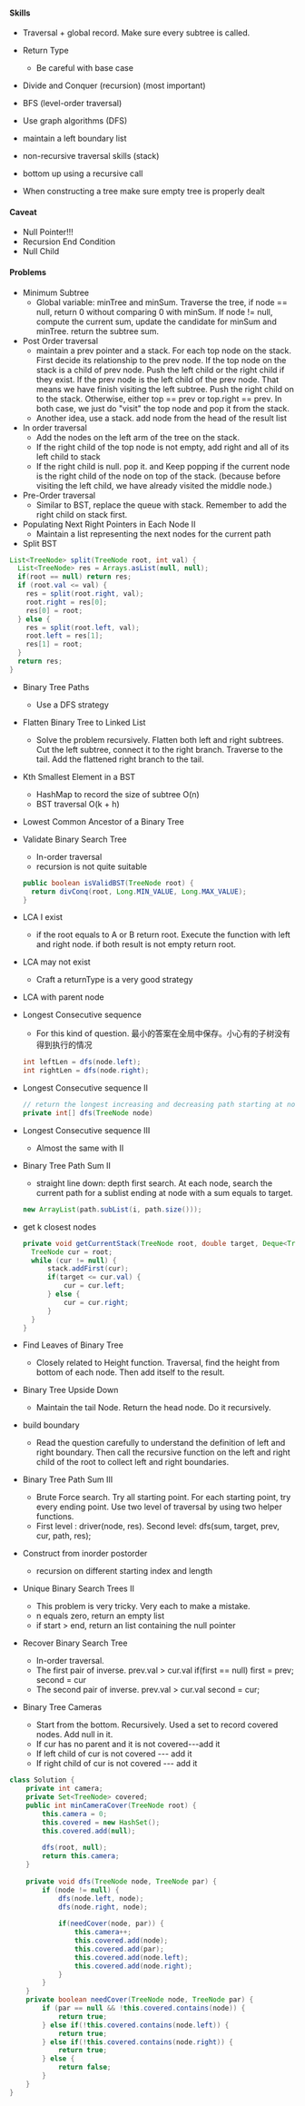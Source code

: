 #### Skills

* Traversal + global record. Make sure every subtree is called.



* Return Type

  * Be careful with base case



* Divide and Conquer (recursion) (most important)



* BFS (level-order traversal)



* Use graph algorithms (DFS)



* maintain a left boundary list



* non-recursive traversal skills (stack)
* bottom up using a recursive call
* When constructing a tree make sure empty tree is properly dealt



#### Caveat

* Null Pointer!!!
* Recursion End Condition
* Null Child



#### Problems

* Minimum Subtree
  * Global variable: minTree and minSum. Traverse the tree, if node == null, return 0 without comparing 0 with minSum. If node != null, compute the current sum, update the candidate for minSum and minTree. return the subtree sum.
* Post Order traversal
  * maintain a prev pointer and a stack. For each top node on the stack. First decide its relationship to the prev node. If the top node on the stack is a child of prev node. Push the left child or the right child if they exist. If the prev node is the left child of the prev node. That means we have finish visiting the left subtree. Push the right child on to the stack. Otherwise, either top == prev or top.right == prev. In both case, we just do "visit" the top node and pop it from the stack.
  * Another idea, use a stack. add node from the head of the result list
* In order traversal
  * Add the nodes on the left arm of the tree on the stack.
  * If the right child of the top node is not empty, add right and all of its left child to stack
  * If the right child is null. pop it. and Keep popping if the current node is the right child of the node on top of the stack. (because before visiting the left child, we have already visited the middle node.)
* Pre-Order traversal
  * Similar to BST, replace the queue with stack. Remember to add the right child on stack first.
* Populating Next Right Pointers in Each Node II
  * Maintain a list representing the next nodes for the current path
* Split BST

```java
List<TreeNode> split(TreeNode root, int val) {
  List<TreeNode> res = Arrays.asList(null, null);
  if(root == null) return res;
  if (root.val <= val) {
    res = split(root.right, val);
    root.right = res[0];
    res[0] = root;
  } else {
    res = split(root.left, val);
    root.left = res[1];
    res[1] = root;
  }
  return res;
}
```

* Binary Tree Paths
  * Use a DFS strategy
* Flatten Binary Tree to Linked List
  * Solve the problem recursively. Flatten both left and right subtrees. Cut the left subtree, connect it to the right branch. Traverse to the tail. Add the flattened right branch to the tail.
* Kth Smallest Element in a BST
  * HashMap to record the size of subtree O(n)
  * BST traversal O(k + h)
* Lowest Common Ancestor of a Binary Tree



* Validate Binary Search Tree

  * In-order traversal
  * recursion is not quite suitable

  ```java
  public boolean isValidBST(TreeNode root) {
  	return divConq(root, Long.MIN_VALUE, Long.MAX_VALUE);
  }
  ```

* LCA I exist

  * if the root equals to A or B return root. Execute the function with left and right node. if both result is not empty return root.

* LCA may not exist

  * Craft a returnType is a very good strategy

* LCA with parent node

* Longest Consecutive sequence

  * For this kind of question. 最小的答案在全局中保存。小心有的子树没有得到执行的情况

  ```java
  int leftLen = dfs(node.left);
  int rightLen = dfs(node.right);
  ```

* Longest Consecutive sequence II

  ```java
  // return the longest increasing and decreasing path starting at node
  private int[] dfs(TreeNode node)
  ```

* Longest Consecutive sequence III

  * Almost the same with II

* Binary Tree Path Sum II

  * straight line down: depth first search. At each node, search the current path for a sublist ending at node with a sum equals to target. 

  ```java
  new ArrayList(path.subList(i, path.size()));
  ```

* get k closest nodes

  ```java
  private void getCurrentStack(TreeNode root, double target, Deque<TreeNode> stack) {
  	TreeNode cur = root;
  	while (cur != null) {
  		stack.addFirst(cur);
  		if(target <= cur.val) {
  			cur = cur.left;
  		} else {
  			cur = cur.right;
  		}
  	}
  }
  ```

* Find Leaves of Binary Tree


    * Closely related to Height function. Traversal, find the height from bottom of each node. Then add itself to the result.

* Binary Tree Upside Down

    * Maintain the tail Node. Return the head node. Do it recursively.

* build boundary


    * Read the question carefully to understand the definition of left and right boundary. Then call the recursive function on the left and right child of the root to collect left and right boundaries.

* Binary Tree Path Sum III


    * Brute Force search. Try all starting point. For each starting point, try every ending point. Use two level of traversal by using two helper functions. 
    * First level : driver(node, res).   Second level: dfs(sum, target, prev, cur, path, res);

* Construct from inorder postorder


    * recursion on different starting index and length

* Unique Binary Search Trees II


  * This problem is very tricky. Very each to make a mistake. 
  * n equals zero, return an empty list
  * if start > end, return an list containing the null pointer

* Recover Binary Search Tree


  * In-order traversal. 
  * The first pair of inverse. prev.val > cur.val if(first == null) first = prev; second = cur
  * The second pair of inverse. prev.val > cur.val second = cur;

* Binary Tree Cameras


  * Start from the bottom. Recursively. Used a set to record covered nodes. Add null in it.
  * If cur has no parent and it is not covered---add it
  * If left child of cur is not covered --- add it
  * If right child of cur is not covered --- add it

```java
class Solution {
    private int camera;
    private Set<TreeNode> covered;
    public int minCameraCover(TreeNode root) {
        this.camera = 0;
        this.covered = new HashSet();
        this.covered.add(null);
        
        dfs(root, null);
        return this.camera;
    }
    
    private void dfs(TreeNode node, TreeNode par) {
        if (node != null) {
            dfs(node.left, node);
            dfs(node.right, node);
            
            if(needCover(node, par)) {
                this.camera++;
                this.covered.add(node);
                this.covered.add(par);
                this.covered.add(node.left);
                this.covered.add(node.right);
            }
        }
    }
    private boolean needCover(TreeNode node, TreeNode par) {
        if (par == null && !this.covered.contains(node)) {
            return true;
        } else if(!this.covered.contains(node.left)) {
            return true;
        } else if(!this.covered.contains(node.right)) {
            return true;
        } else {
            return false;
        }
    }
}
```


